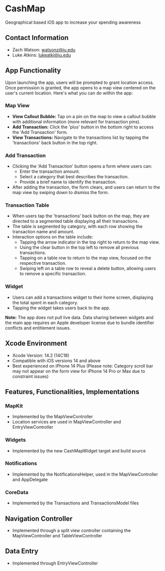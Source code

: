 # CashMap
Geographical based iOS app to increase your spending awareness

## Contact Information
- Zach Watson: watsonz@iu.edu
- Luke Atkins: lukeatki@iu.edu

## App Functionality
Upon launching the app, users will be prompted to grant location access. Once permission is granted, the app opens to a map view centered on the user's current location. Here's what you can do within the app:

### Map View
- **View Callout Bubble:** Tap on a pin on the map to view a callout bubble with additional information (more relevant for transaction pins).
- **Add Transaction:** Click the 'plus' button in the bottom right to access the 'Add Transaction' form.
- **View Transactions:** Navigate to the transactions list by tapping the 'transactions' back button in the top right.

### Add Transaction
- Clicking the 'Add Transaction' button opens a form where users can:
  - Enter the transaction amount.
  - Select a category that best describes the transaction.
  - Provide a brief name to identify the transaction.
- After adding the transaction, the form clears, and users can return to the map view by swiping down to dismiss the form.

### Transaction Table
- When users tap the 'transactions' back button on the map, they are directed to a segmented table displaying all their transactions.
- The table is segmented by category, with each row showing the transaction name and amount.
- Interaction options on the table include:
  - Tapping the arrow indicator in the top right to return to the map view.
  - Using the clear button in the top left to remove all previous transactions.
  - Tapping on a table row to return to the map view, focused on the respective transaction.
  - Swiping left on a table row to reveal a delete button, allowing users to remove a specific transaction.

### Widget
- Users can add a transactions widget to their home screen, displaying the total spent in each category.
- Tapping the widget takes users back to the app.

**Note:** The app does not pull live data. Data sharing between widgets and the main app requires an Apple developer license due to bundle identifier conflicts and entitlement issues.

## Xcode Environment
- Xcode Version: 14.2 (14C18)
- Compatible with iOS versions 14 and above
- Best experienced on iPhone 14 Plus (Please note: Category scroll bar may not appear on the form view for iPhone 14 Pro or Max due to constraint issues)

## Features, Functionalities, Implementations

### MapKit
- Implemented by the MapViewController
- Location services are used in MapViewController and EntryViewController

### Widgets
- Implemented by the new CashMapWidget target and build source

### Notifications
- Implemented by the NotificationsHelper, used in the MapViewController and AppDelegate

### CoreData
- Implemented by the Transactions and TransactionsModel files

## Navigation Controller
- Implemented through a split view controller containing the MapViewController and TableViewController

## Data Entry
- Implemented through EntryViewController

